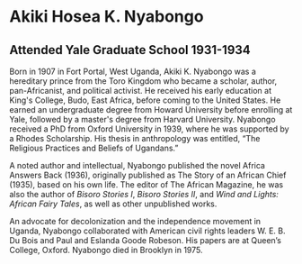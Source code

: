 # Akiki Hosea K. Nyabongo
## Attended Yale Graduate School 1931-1934
Born in 1907 in Fort Portal, West Uganda, Akiki K. Nyabongo was a hereditary prince from the Toro Kingdom who became a scholar, author, pan-Africanist, and political activist. He received his early education at King's College, Budo, East Africa, before coming to the United States. He earned an undergraduate degree from Howard University before enrolling at Yale, followed by a master's degree from Harvard University. Nyabongo received a PhD from Oxford University in 1939, where he was supported by a Rhodes Scholarship. His thesis in anthropology was entitled, “The Religious Practices and Beliefs of Ugandans.” 

A noted author and intellectual, Nyabongo published the novel Africa Answers Back (1936), originally published as The Story of an African Chief (1935), based on his own life. The editor of The African Magazine, he was also the author of *Bisoro Stories I*, *Bisoro Stories II*, and *Wind and Lights: African Fairy Tales*, as well as other unpublished works. 

An advocate for decolonization and the independence movement in Uganda, Nyabongo collaborated with American civil rights leaders W. E. B. Du Bois and Paul and Eslanda Goode Robeson. His papers are at Queen’s College, Oxford. Nyabongo died in Brooklyn in 1975.
